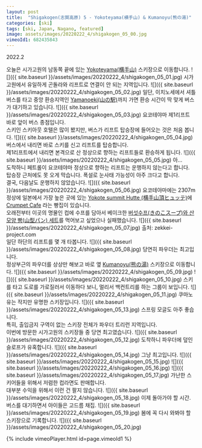 ```yaml
---
layout: post
title:  "Shigakogen(志賀高原) 5 - Yokoteyama(横手山) & Kumanoyu(熊の湯)"
categories: [ski]
tags: [ski, Japan, Nagano, featured]
image: assets/images/20220222_4/shigakogen_05_00.jpg
vimeoId1: 682435843
---
```

2022.2

오늘은 시가고원의 남동쪽 끝에 있는 [Yokoteyama(横手山)][shiga1] 스키장으로 이동합니다.
![]({{ site.baseurl }}/assets/images/20220222_4/shigakogen_05_01.jpg)
시가고원에서 유일하게 곤돌라와 리프트로 연결이 안 되는 지역입니다.
![]({{ site.baseurl }}/assets/images/20220222_4/shigakogen_05_02.jpg)
일단, 이치노세에서 셔틀버스를 타고 중앙 환승지역인 [Yamanoeki(山の駅)][yamanoeki1]까지 가면 환승 시간이 딱 맞게 버스가 대기하고 있습니다.
![]({{ site.baseurl }}/assets/images/20220222_4/shigakogen_05_03.jpg)
요코테야마 제1리프트 바로 앞이 버스 종점입니다.<br>
스키인 스키아웃 호텔은 많이 봤지만, 버스가 리프트 탑승장에 들어오는 것은 처음 봅니다.
![]({{ site.baseurl }}/assets/images/20220222_4/shigakogen_05_04.jpg)
버스에서 내리면 바로 스키를 신고 리프트를 탑승합니다.<br>
제1리프트에서 내리면 본격으로 산 정상으로 향하는 리프트들로 환승하게 됩니다.
![]({{ site.baseurl }}/assets/images/20220222_4/shigakogen_05_05.jpg)
아...<br>
도착하니 페트롤이 요코테야마 정상으로 향하는 리프트는 운행하지 않는다고 합니다.<br>
탑승장 근처에도 못 오게 막습니다. 폭설로 눈사태 가능성이 아주 크다고 합니다.<br>
결국, 다음날도 운행하지 않았습니다.
![]({{ site.baseurl }}/assets/images/20220222_4/shigakogen_05_06.jpg)
요코테야마에는 2307m 정상에 일본에서 가장 높은 곳에 있는 [Yokote summit Hutte (横手山頂ヒュッテ)][yokote1]에 [Crumpet Cafe][yokote2] 라는 빵집이 있습니다.<br>
오래전부터 이곳의 명물인 컵에 수프를 담아서 베이크한 [버섯수프(きのこスープ)와 산 모양 빵(山型パン) 세트][yokote3]를 먹어보고 싶었으나 실패했습니다.
![]({{ site.baseurl }}/assets/images/20220222_4/shigakogen_05_07.jpg)
출처: zekkei-project.com<br>
일단 하단의 리프트를 몇 개 타봅니다. 
![]({{ site.baseurl }}/assets/images/20220222_4/shigakogen_05_08.jpg)
당연히 파우더는 최고입니다.<br>
정상부근의 파우더를 상상만 해보고 바로 옆 [Kumanoyu(熊の湯)][shiga2] 스키장으로 이동합니다.
![]({{ site.baseurl }}/assets/images/20220222_4/shigakogen_05_09.jpg)
![]({{ site.baseurl }}/assets/images/20220222_4/shigakogen_05_10.jpg)
스키를 타고 도로를 가로질러서 이동하다 보니, 멀리서 백컨트리를 하는 그룹이 보입니다.
![]({{ site.baseurl }}/assets/images/20220222_4/shigakogen_05_11.jpg)
쿠마노유는 작지만 유명한 스키장입니다.
![]({{ site.baseurl }}/assets/images/20220222_4/shigakogen_05_13.jpg)
스프링 모글도 아주 좋습니다.<br>
특히, 출입금지 구역이 없는 스키장 전체가 파우더 트리런 지역입니다.<br>
이번에 방문한 시가고원의 스키장들 중 당연 최고였습니다.
![]({{ site.baseurl }}/assets/images/20220222_4/shigakogen_05_12.jpg)
도착하니 파우더에 덮인 슬로프가 유혹합니다.
![]({{ site.baseurl }}/assets/images/20220222_4/shigakogen_05_14.jpg)
그냥 최고입니다.
![]({{ site.baseurl }}/assets/images/20220222_4/shigakogen_05_15.jpg)
![]({{ site.baseurl }}/assets/images/20220222_4/shigakogen_05_16.jpg)
![]({{ site.baseurl }}/assets/images/20220222_4/shigakogen_05_17.jpg)
가난한 스키어들을 위해서 저렴한 컵라면도 판매합니다.<br>
대부분 수익을 위해서 이런 건 팔지 않습니다.
![]({{ site.baseurl }}/assets/images/20220222_4/shigakogen_05_18.jpg)
이제 돌아가야 할 시간. <br>
버스를 대기하면서 아이들은 고드름 채집.
![]({{ site.baseurl }}/assets/images/20220222_4/shigakogen_05_19.jpg)
봄에 꼭 다시 와봐야 할 스키장으로 기록합니다.
![]({{ site.baseurl }}/assets/images/20220222_4/shigakogen_05_20.jpg)

{% include vimeoPlayer.html id=page.vimeoId1 %}

[shiga1]: https://yokoteyama2307.com

[yokote1]: http://www.yokoteyama.com

[yokote2]: https://www.instagram.com/crumpet_cafe2307/

[yokote3]: https://gurutabi.gnavi.co.jp/a/a_1297/

[shiga2]: https://www.kumanoyu.co.jp/lift

[yamanoeki1]: https://shigakogen.co.jp/facilities/yamanoeki_winter
